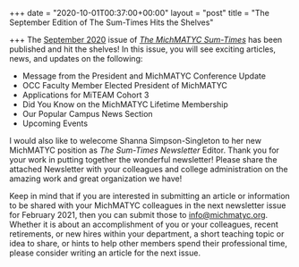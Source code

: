 +++
date = "2020-10-01T00:37:00+00:00"
layout = "post"
title = "The September Edition of The Sum-Times Hits the Shelves"

+++
The <a href="https://michmatyc.org/uploads/MichMatycNewsletterSept2020.pdf">September 2020</a> issue of <i><a href="http://michmatyc.org/newsletter/">The MichMATYC Sum-Times</a></i> has been published and hit the shelves! In this issue, you will see exciting articles, news, and updates on the following:

<ul>
  <li>Message from the President and MichMATYC Conference Update</li>
  <li?AMATYC Update from the Midwest Vice President</li>
  <li>OCC Faculty Member Elected President of MichMATYC</li>
  <li>Applications for MiTEAM Cohort 3</li>
  <li>Did You Know on the MichMATYC Lifetime Membership</li>
  <li>Our Popular Campus News Section</li>
  <li>Upcoming Events</li></ul>
  
I would also like to welecome Shanna Simpson-Singleton to her new MichMATYC position as <i>The Sum-Times Newsletter</i> Editor. Thank you for your work in putting together the wonderful newsletter! Please share the attached Newsletter with your colleagues and college administration on the amazing work and great organization we have!</br>

Keep in mind that if you are interested in submitting an article or information to be shared with your MichMATYC colleagues in the next newsletter issue for February 2021, then you can submit those to <a href="mailto:newsletter@michmatyc.org">info@michmatyc.org</a>. Whether it is about an accomplishment of you or your colleagues, recent retirements, or new hires within your department, a short teaching topic or idea to share, or hints to help other members spend their professional time, please consider writing an article for the next issue. 
